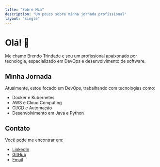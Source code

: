 ```yaml
---
title: "Sobre Mim"
description: "Um pouco sobre minha jornada profissional"
layout: "single"
---
```


# Olá! 👋

Me chamo Brendo Trindade e sou um profissional apaixonado por tecnologia, especializado em DevOps e desenvolvimento de software.

## Minha Jornada

Atualmente, estou focado em DevOps, trabalhando com tecnologias como:
- Docker e Kubernetes
- AWS e Cloud Computing
- CI/CD e Automação
- Desenvolvimento em Java e Python

## Contato

Você pode me encontrar em:
- [LinkedIn](https://www.linkedin.com/in/brendo-trindade-a71b32207/)
- [GitHub](https://github.com/BrendoTrindade)
- [Email](mailto:brendofut44@gmail.com)
